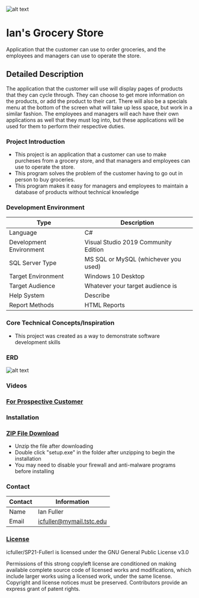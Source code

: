 ![alt text](https://github.com/JamesFlippin/SP21-FullerI/blob/main/Images/GroceryStoreLogo64x64.png "My Logo")

# **Ian's Grocery Store**
Application that the customer can use to order groceries, and the employees and managers can use to operate the store.

## Detailed Description

The application that the customer will use will display pages of products that they can cycle through. They can choose to get more information on the products, or add the product to their cart. There will also be a specials menu at the bottom of the screen what will take up less space, but work in a similar fashion. The employees and managers will each have their own applications as well that they must log into, but these applications will be used for them to perform their respective duties.

### Project Introduction

- This project is an application that a customer can use to make purcheses from a grocery store, and that managers and employees can use to operate the store.
- This program solves the problem of the customer having to go out in person to buy groceries.
- This program makes it easy for managers and employees to maintain a database of products without technical knowledge

### Development Environment

Type | Description
-----|-------------
Language | C#
Development Environment | Visual Studio 2019 Community Edition
SQL Server Type | MS SQL or MySQL (whichever you used)
Target Environment | Windows 10 Desktop
Target Audience | Whatever your target audience is
Help System | Describe
Report Methods | HTML Reports

### Core Technical Concepts/Inspiration
- This project was created as a way to demonstrate software development skills

### ERD
![alt text](https://github.com/JamesFlippin/SP21-FullerI/blob/main/Images/FullerIan-FinalERD.png "ERD")

### Videos
### <a href="https://drive.google.com/file/d/1885L-WNyLzuLEOHMkE4tmd2cGCi6_ZJC/view?usp=sharing" target="_blank">For Prospective Customer</a>

### Installation
### <a href="https://drive.google.com/file/d/1A0GP9qnA91eOtJ6fQHK-QRO6jd3Nm9co/view?usp=sharing" target="_blank">ZIP File Download</a>
- Unzip the file after downloading
- Double click "setup.exe" in the folder after unzipping to begin the installation
- You may need to disable your firewall and anti-malware programs before installing

### Contact

Contact | Information
--------|------
Name | Ian Fuller
Email | icfuller@mymail.tstc.edu

### <a href="https://github.com/JamesFlippin/SP21-FullerI/blob/main/LICENSE" target="_blank">License</a>
icfuller/SP21-FullerI is licensed under the GNU General Public License v3.0

Permissions of this strong copyleft license are conditioned on making available complete source code of licensed works and modifications, which include larger works using a licensed work, under the same license. Copyright and license notices must be preserved. Contributors provide an express grant of patent rights.

